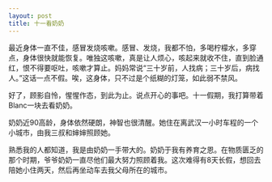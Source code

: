 ```yaml
---
layout: post
title: 十一看奶奶
---
```




最近身体一直不佳，感冒发烧咳嗽。感冒、发烧，我都不怕，多喝柠檬水，多穿点，身体很快就能恢复。唯独这咳嗽，真是让人烦心，咳起来就收不住，直到脸通红，恨不得要呕吐，咳嗽才算止。妈妈常说“三十岁前，人找病；三十岁后，病找人。”这话一点不假。唉，这身体，只不过是个纸糊的灯笼，如此弱不禁风。

好了，顾影自怜，惺惺作态，到此为止。说点开心的事吧。十一假期，我打算带着Blanc一块去看奶奶。

奶奶近90高龄，身体依然硬朗，神智也很清醒。她住在离武汉一小时车程的一个小城市，由我三叔和婶婶照顾她。

熟悉我的人都知道，我是由奶奶一手带大的。奶奶于我有养育之恩。在物质匮乏的那个时期，爷爷奶奶一直尽他们最大努力照顾着我。这次难得有8天长假，想回去陪她小住两天，然后再坐动车去我父母所在的城市。
